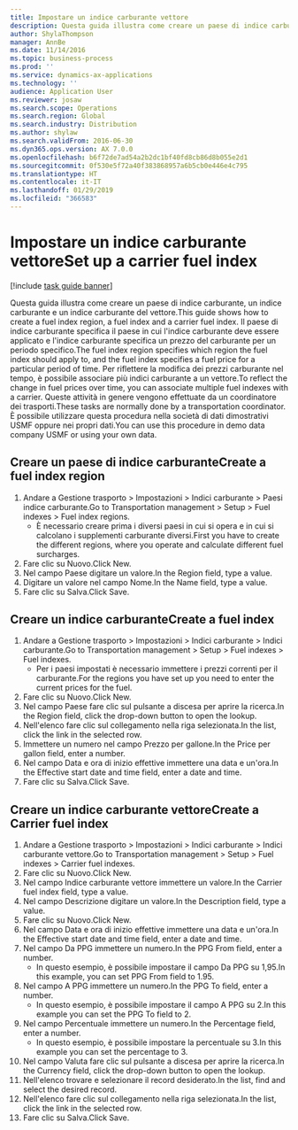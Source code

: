 ```yaml
---
title: Impostare un indice carburante vettore
description: Questa guida illustra come creare un paese di indice carburante, un indice carburante e un indice carburante del vettore.
author: ShylaThompson
manager: AnnBe
ms.date: 11/14/2016
ms.topic: business-process
ms.prod: ''
ms.service: dynamics-ax-applications
ms.technology: ''
audience: Application User
ms.reviewer: josaw
ms.search.scope: Operations
ms.search.region: Global
ms.search.industry: Distribution
ms.author: shylaw
ms.search.validFrom: 2016-06-30
ms.dyn365.ops.version: AX 7.0.0
ms.openlocfilehash: b6f72de7ad54a2b2dc1bf40fd8cb86d8b055e2d1
ms.sourcegitcommit: 0f530e5f72a40f383868957a6b5cb0e446e4c795
ms.translationtype: HT
ms.contentlocale: it-IT
ms.lasthandoff: 01/29/2019
ms.locfileid: "366583"
---
```

# <a name="set-up-a-carrier-fuel-index"></a><span data-ttu-id="86ffe-103">Impostare un indice carburante vettore</span><span class="sxs-lookup"><span data-stu-id="86ffe-103">Set up a carrier fuel index</span></span>

[!include [task guide banner](../../includes/task-guide-banner.md)]

<span data-ttu-id="86ffe-104">Questa guida illustra come creare un paese di indice carburante, un indice carburante e un indice carburante del vettore.</span><span class="sxs-lookup"><span data-stu-id="86ffe-104">This guide shows how to create a fuel index region, a fuel index and a carrier fuel index.</span></span> <span data-ttu-id="86ffe-105">Il paese di indice carburante specifica il paese in cui l'indice carburante deve essere applicato e l'indice carburante specifica un prezzo del carburante per un periodo specifico.</span><span class="sxs-lookup"><span data-stu-id="86ffe-105">The fuel index region specifies which region the fuel index should apply to, and the fuel index specifies a fuel price for a particular period of time.</span></span> <span data-ttu-id="86ffe-106">Per riflettere la modifica dei prezzi carburante nel tempo, è possibile associare più indici carburante a un vettore.</span><span class="sxs-lookup"><span data-stu-id="86ffe-106">To reflect the change in fuel prices over time, you can associate multiple fuel indexes with a carrier.</span></span>  <span data-ttu-id="86ffe-107">Queste attività in genere vengono effettuate da un coordinatore dei trasporti.</span><span class="sxs-lookup"><span data-stu-id="86ffe-107">These tasks are normally done by a transportation coordinator.</span></span> <span data-ttu-id="86ffe-108">È possibile utilizzare questa procedura nella società di dati dimostrativi USMF oppure nei propri dati.</span><span class="sxs-lookup"><span data-stu-id="86ffe-108">You can use this procedure in demo data company USMF or using your own data.</span></span>


## <a name="create-a-fuel-index-region"></a><span data-ttu-id="86ffe-109">Creare un paese di indice carburante</span><span class="sxs-lookup"><span data-stu-id="86ffe-109">Create a fuel index region</span></span>
1. <span data-ttu-id="86ffe-110">Andare a Gestione trasporto > Impostazioni > Indici carburante > Paesi indice carburante.</span><span class="sxs-lookup"><span data-stu-id="86ffe-110">Go to Transportation management > Setup > Fuel indexes > Fuel index regions.</span></span>
    * <span data-ttu-id="86ffe-111">È necessario creare prima i diversi paesi in cui si opera e in cui si calcolano i supplementi carburante diversi.</span><span class="sxs-lookup"><span data-stu-id="86ffe-111">First you have to create the different regions, where you operate and calculate different fuel surcharges.</span></span>  
2. <span data-ttu-id="86ffe-112">Fare clic su Nuovo.</span><span class="sxs-lookup"><span data-stu-id="86ffe-112">Click New.</span></span>
3. <span data-ttu-id="86ffe-113">Nel campo Paese digitare un valore.</span><span class="sxs-lookup"><span data-stu-id="86ffe-113">In the Region field, type a value.</span></span>
4. <span data-ttu-id="86ffe-114">Digitare un valore nel campo Nome.</span><span class="sxs-lookup"><span data-stu-id="86ffe-114">In the Name field, type a value.</span></span>
5. <span data-ttu-id="86ffe-115">Fare clic su Salva.</span><span class="sxs-lookup"><span data-stu-id="86ffe-115">Click Save.</span></span>

## <a name="create-a-fuel-index"></a><span data-ttu-id="86ffe-116">Creare un indice carburante</span><span class="sxs-lookup"><span data-stu-id="86ffe-116">Create a fuel index</span></span>
1. <span data-ttu-id="86ffe-117">Andare a Gestione trasporto > Impostazioni > Indici carburante > Indici carburante.</span><span class="sxs-lookup"><span data-stu-id="86ffe-117">Go to Transportation management > Setup > Fuel indexes > Fuel indexes.</span></span>
    * <span data-ttu-id="86ffe-118">Per i paesi impostati è necessario immettere i prezzi correnti per il carburante.</span><span class="sxs-lookup"><span data-stu-id="86ffe-118">For the regions you have set up you need to enter the current prices for the fuel.</span></span>  
2. <span data-ttu-id="86ffe-119">Fare clic su Nuovo.</span><span class="sxs-lookup"><span data-stu-id="86ffe-119">Click New.</span></span>
3. <span data-ttu-id="86ffe-120">Nel campo Paese fare clic sul pulsante a discesa per aprire la ricerca.</span><span class="sxs-lookup"><span data-stu-id="86ffe-120">In the Region field, click the drop-down button to open the lookup.</span></span>
4. <span data-ttu-id="86ffe-121">Nell'elenco fare clic sul collegamento nella riga selezionata.</span><span class="sxs-lookup"><span data-stu-id="86ffe-121">In the list, click the link in the selected row.</span></span>
5. <span data-ttu-id="86ffe-122">Immettere un numero nel campo Prezzo per gallone.</span><span class="sxs-lookup"><span data-stu-id="86ffe-122">In the Price per gallon field, enter a number.</span></span>
6. <span data-ttu-id="86ffe-123">Nel campo Data e ora di inizio effettive immettere una data e un'ora.</span><span class="sxs-lookup"><span data-stu-id="86ffe-123">In the Effective start date and time field, enter a date and time.</span></span>
7. <span data-ttu-id="86ffe-124">Fare clic su Salva.</span><span class="sxs-lookup"><span data-stu-id="86ffe-124">Click Save.</span></span>

## <a name="create-a-carrier-fuel-index"></a><span data-ttu-id="86ffe-125">Creare un indice carburante vettore</span><span class="sxs-lookup"><span data-stu-id="86ffe-125">Create a Carrier fuel index</span></span>
1. <span data-ttu-id="86ffe-126">Andare a Gestione trasporto > Impostazioni > Indici carburante > Indici carburante vettore.</span><span class="sxs-lookup"><span data-stu-id="86ffe-126">Go to Transportation management > Setup > Fuel indexes > Carrier fuel indexes.</span></span>
2. <span data-ttu-id="86ffe-127">Fare clic su Nuovo.</span><span class="sxs-lookup"><span data-stu-id="86ffe-127">Click New.</span></span>
3. <span data-ttu-id="86ffe-128">Nel campo Indice carburante vettore immettere un valore.</span><span class="sxs-lookup"><span data-stu-id="86ffe-128">In the Carrier fuel index field, type a value.</span></span>
4. <span data-ttu-id="86ffe-129">Nel campo Descrizione digitare un valore.</span><span class="sxs-lookup"><span data-stu-id="86ffe-129">In the Description field, type a value.</span></span>
5. <span data-ttu-id="86ffe-130">Fare clic su Nuovo.</span><span class="sxs-lookup"><span data-stu-id="86ffe-130">Click New.</span></span>
6. <span data-ttu-id="86ffe-131">Nel campo Data e ora di inizio effettive immettere una data e un'ora.</span><span class="sxs-lookup"><span data-stu-id="86ffe-131">In the Effective start date and time field, enter a date and time.</span></span>
7. <span data-ttu-id="86ffe-132">Nel campo Da PPG immettere un numero.</span><span class="sxs-lookup"><span data-stu-id="86ffe-132">In the PPG From field, enter a number.</span></span>
    * <span data-ttu-id="86ffe-133">In questo esempio, è possibile impostare il campo Da PPG su 1,95.</span><span class="sxs-lookup"><span data-stu-id="86ffe-133">In this example, you can set PPG From field to 1.95.</span></span>  
8. <span data-ttu-id="86ffe-134">Nel campo A PPG immettere un numero.</span><span class="sxs-lookup"><span data-stu-id="86ffe-134">In the PPG To field, enter a number.</span></span>
    * <span data-ttu-id="86ffe-135">In questo esempio, è possibile impostare il campo A PPG su 2.</span><span class="sxs-lookup"><span data-stu-id="86ffe-135">In this example you can set the PPG To field to 2.</span></span>  
9. <span data-ttu-id="86ffe-136">Nel campo Percentuale immettere un numero.</span><span class="sxs-lookup"><span data-stu-id="86ffe-136">In the Percentage field, enter a number.</span></span>
    * <span data-ttu-id="86ffe-137">In questo esempio, è possibile impostare la percentuale su 3.</span><span class="sxs-lookup"><span data-stu-id="86ffe-137">In this example you can set the percentage to 3.</span></span>  
10. <span data-ttu-id="86ffe-138">Nel campo Valuta fare clic sul pulsante a discesa per aprire la ricerca.</span><span class="sxs-lookup"><span data-stu-id="86ffe-138">In the Currency field, click the drop-down button to open the lookup.</span></span>
11. <span data-ttu-id="86ffe-139">Nell'elenco trovare e selezionare il record desiderato.</span><span class="sxs-lookup"><span data-stu-id="86ffe-139">In the list, find and select the desired record.</span></span>
12. <span data-ttu-id="86ffe-140">Nell'elenco fare clic sul collegamento nella riga selezionata.</span><span class="sxs-lookup"><span data-stu-id="86ffe-140">In the list, click the link in the selected row.</span></span>
13. <span data-ttu-id="86ffe-141">Fare clic su Salva.</span><span class="sxs-lookup"><span data-stu-id="86ffe-141">Click Save.</span></span>

